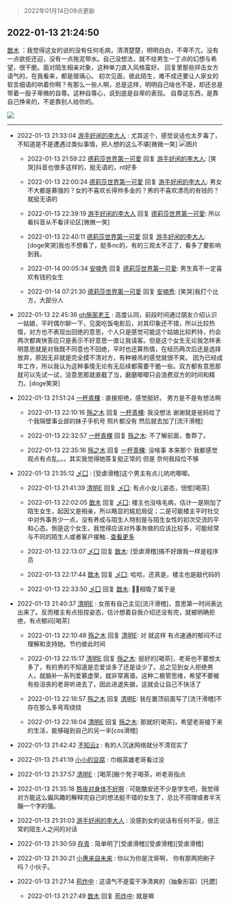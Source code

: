> 2022年01月14日09点更新
<link rel="stylesheet" href="https://cdn.jsdelivr.net/gh/taotie6/sampleJSON@main/css/photo_show.css">
<meta name="referrer" content="no-referrer" />


 ## 2022-01-13 21:24:50 

 [㪚木](https://www.coolapk.com/feed/32800553?shareKey=NDRiMjhlZTlkNzI1NjFlMDMwODU~) ：我觉得这女的说的没有任何毛病，清清楚楚，明明白白，不卑不亢，没有一点欲拒还迎，没有一点拖泥带水。自己没想法，就不给男生一丁点的幻想与希望，很干脆。面对陌生相亲对象，这种单刀直入风格蛮好。
回复里那些抨击女方语气的，在我看来，都是玻璃心。
初次见面，彼此陌生<!--break-->，难不成还要让人家女的软言细语的哄着你啊？有那么一些人啊，总是这样，明明自己啥也不是，却还总是带着一股子卑微的自尊。这种自尊心，说到底是自卑的表现。
自尊这东西，是靠自己挣来的，不是靠别人给你的。 

<div class="album">
<img class="img-item" src="https://image.coolapk.com/feed/2019/0412/17/1081091_1555060673_5592@400x225.gif" />
</div>

 ------- 

- 2022-01-13 21:33:04 [游手好闲的李大人](uid=1704844) : 尤其这个，感觉说话也太歹毒了，不知道是不是遭遇过类似事情，把人想的这么不堪[微微一笑] ![图片](https://image.coolapk.com/feed/2022/0113/21/1704844_c82528d0_0783_6434_947@1080x1181.jpeg)

    - 2022-01-13 21:59:22 [德莉莎世界第一可愛](uid=1366366) 回复 [游手好闲的李大人](uid=1704844): [笑哭]抖音也很多这样的，挺无语的，nt好多 

    - 2022-01-13 22:00:24 [德莉莎世界第一可愛](uid=1366366) 回复 [游手好闲的李大人](uid=1704844): 男女不大都是慕强的？女的不喜欢长得帅多金的？男的不喜欢漂亮的有钱的？就挺无语的 

    - 2022-01-13 22:39:19 [游手好闲的李大人](uid=1704844) 回复 [德莉莎世界第一可愛](uid=1366366): 所以看抖音从不看评论区[微微一笑] 

    - 2022-01-13 22:40:11 [德莉莎世界第一可愛](uid=1366366) 回复 [游手好闲的李大人](uid=1704844): [doge笑哭]我也不想看了，挺多nc的，有的三观太不正了，看多了要影响到我。 

    - 2022-01-14 00:05:34 [安喃秀](uid=2237599) 回复 [德莉莎世界第一可愛](uid=1366366): 男生真不一定喜欢有钱的女生 

    - 2022-01-14 07:21:30 [德莉莎世界第一可愛](uid=1366366) 回复 [安喃秀](uid=2237599): [笑哭]我打个比方，大部分人 

- 2022-01-13 22:45:36 [oh施家老王](uid=1796584) : 高度认同，前段时间通过朋友介绍认识一姑娘，平时偶尔聊一下，见面吃饭电影后，对其印象还不错，所以比较热情，对方也不表现出回绝的意思，个人只是感觉可能这个姑娘比较矜持，约会两次都爽快答应只是表示不好意思一直让我请客。但是这个女生无论我怎样表明意思就是对我既不同意也不回绝<!--break-->，平时也还算热情，在经历两次后还是选择放弃，原因无非就是完全摸不清对方，有种被吊的感觉就很不爽。
因为已经成年工作，所以我认为这种事情无论有无后续都需要干脆一些。双方都有意思那就可以先试一试，没意思那就直截了当，磨磨唧唧只会浪费双方的时间和精力。[doge笑哭] 

- 2022-01-13 21:51:24 [一杯青稞](uid=3164975) : 直接拒绝，感觉挺好。
男方是不是有想法啊 

    - 2022-01-13 22:10:16 [殇之木](uid=1085570) 回复 [一杯青稞](uid=3164975): 我没想法 谢谢就是爸妈给了个我隔壁事业部的妹子手机号  照片都没有 然后就去加了[流汗滑稽] 

    - 2022-01-13 22:32:57 [一杯青稞](uid=3164975) 回复 [殇之木](uid=1085570): 不了解前面，鲁莽了。 

    - 2022-01-13 22:35:16 [殇之木](uid=1085570) 回复 [一杯青稞](uid=3164975): 没啥事   本来那个 我都感觉观点有点乱。。。其实我觉得她答复挺正常的 但是 奈何我段位不够 

- 2022-01-13 21:35:12 [乄囗](uid=759206) : [受虐滑稽]这个男主有点儿吭吭唧唧。 

    - 2022-01-13 21:41:39 [清明E](uid=1792072) 回复 [乄囗](uid=759206): 有点小女儿姿态，忸怩[喝茶] 

    - 2022-01-13 22:02:05 [㪚木](uid=1081091) 回复 [乄囗](uid=759206): 楼主也没啥毛病，估计一是刚加了陌生女生，起因又是相亲，所以略显的尴尬局促；二是可能楼主平时社交中对外事务少一点，没有养成与陌生人特别是与陌生女性的初次交流的平和心态。倒是这个女生，我觉得应该对外事务做的应该比较多，可能经常与不同的陌生人或者客户接触.. <a href="/feed/replyList?id=254787471">查看更多</a> 

    - 2022-01-13 22:13:07 [乄囗](uid=759206) 回复 [㪚木](uid=1081091): [受虐滑稽]搞不好跟我一样是程序员 

    - 2022-01-13 22:17:44 [㪚木](uid=1081091) 回复 [乄囗](uid=759206): 哈哈，还真是，楼主也是敲代码的 

    - 2022-01-13 22:33:50 [乄囗](uid=759206) 回复 [㪚木](uid=1081091): 🦍🦍相吸了属于是 

- 2022-01-13 21:40:37 [清明E](uid=1792072) : 女孩有自己主见[流汗滑稽]，意思第一时间表达出来了。反而楼主有点扭捏姿态，估计想着自我介绍还没有完，就被明确拒绝，有点郁闷[喝茶] 

    - 2022-01-13 22:10:48 [殇之木](uid=1085570) 回复 [清明E](uid=1792072): 对 就这样 有点速通的郁闷不过理解和支持她。节约彼此时间 

    - 2022-01-13 22:15:17 [清明E](uid=1792072) 回复 [殇之木](uid=1085570): 挺好的[喝茶]，老哥也不要想太多了，有的男的不知道是恋爱谈多了还是谈少了。总之见到女人拒绝男人，就脑补一系列爱慕虚荣，就非常离谱。这种二极管思维，希望不要被有些沮丧的老哥听进去了，因此进退失据，这就会让自己不快活了 

    - 2022-01-13 22:16:57 [殇之木](uid=1085570) 回复 [清明E](uid=1792072): 我在置顶前面写了[流汗滑稽]不存在那么多弯弯绕绕 

    - 2022-01-13 22:18:04 [清明E](uid=1792072) 回复 [殇之木](uid=1085570): 那就好[喝茶]，希望老哥接下来的生活，能够碰到自己的另一半[cos滑稽] 

- 2022-01-13 21:42:42 [不知云z](uid=5657858) : 有的人沉迷网络就分不清现实了 

- 2022-01-13 21:41:19 [小小的豆腐](uid=1391831) : 巾帼英雄老哥看过没 

- 2022-01-13 21:37:57 [清明E](uid=1792072) : [喝茶]搬个凳子喝茶，听老哥指点 

- 2022-01-13 21:35:18 [熬夜对身体不好啊](uid=1541994) : 可能酷安还不少是学生吧，我觉得对方能这么偏风趣的解释完自己的想法挺不错的女生了，总比不搭理或者半天蹦一个字的强。 

- 2022-01-13 21:31:03 [游手好闲的李大人](uid=1704844) : 没感到女的说话有任何不妥，很正常的陌生人之间的对话 

- 2022-01-13 21:30:59 [存青](uid=1006954) : 简单明了[受虐滑稽][受虐滑稽][受虐滑稽] 

- 2022-01-13 21:30:21 [小惠来自未来](uid=847097) : 你以为你是沈哥啊， 你有那两把刷子吗？小伙子。 

- 2022-01-13 21:27:14 [苟炸中](uid=3242371) : 这语气不是蛮干净清爽的（抽象形容）[托腮] 

    - 2022-01-13 21:27:49 [㪚木](uid=1081091) 回复 [苟炸中](uid=3242371): 就是嘛 

